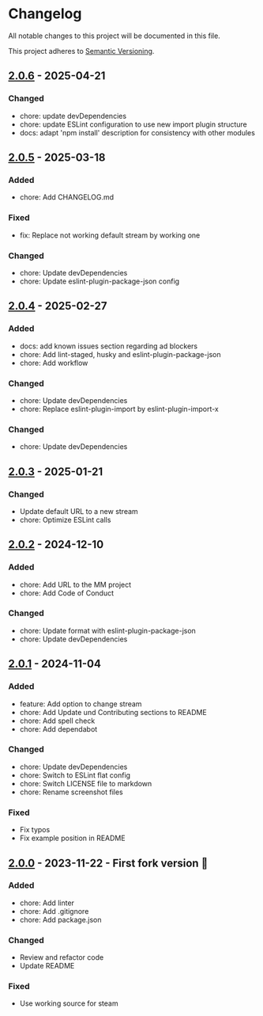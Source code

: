 # Changelog

All notable changes to this project will be documented in this file.

This project adheres to [Semantic Versioning](https://semver.org/spec/v2.0.0.html).

## [2.0.6](https://github.com/KristjanESPERANTO/MMM-ISS-Live/compare/v2.0.5...v2.0.6) - 2025-04-21

### Changed

- chore: update devDependencies
- chore: update ESLint configuration to use new import plugin structure
- docs: adapt 'npm install' description for consistency with other modules

## [2.0.5](https://github.com/KristjanESPERANTO/MMM-ISS-Live/compare/v2.0.4...v2.0.5) - 2025-03-18

### Added

- chore: Add CHANGELOG.md

### Fixed

- fix: Replace not working default stream by working one

### Changed

- chore: Update devDependencies
- chore: Update eslint-plugin-package-json config

## [2.0.4](https://github.com/KristjanESPERANTO/MMM-ISS-Live/compare/v2.0.3...v2.0.4) - 2025-02-27

### Added

- docs: add known issues section regarding ad blockers
- chore: Add lint-staged, husky and eslint-plugin-package-json
- chore: Add workflow

### Changed

- chore: Update devDependencies
- chore: Replace eslint-plugin-import by eslint-plugin-import-x

### Changed

- chore: Update devDependencies

## [2.0.3](https://github.com/KristjanESPERANTO/MMM-ISS-Live/compare/v2.0.2...v2.0.3) - 2025-01-21

### Changed

- Update default URL to a new stream
- chore: Optimize ESLint calls

## [2.0.2](https://github.com/KristjanESPERANTO/MMM-ISS-Live/compare/v2.0.1...v2.0.2) - 2024-12-10

### Added

- chore: Add URL to the MM project
- chore: Add Code of Conduct

### Changed

- chore: Update format with eslint-plugin-package-json
- chore: Update devDependencies

## [2.0.1](https://github.com/KristjanESPERANTO/MMM-ISS-Live/compare/v2.0.0...v2.0.1) - 2024-11-04

### Added

- feature: Add option to change stream
- chore: Add Update und Contributing sections to README
- chore: Add spell check
- chore: Add dependabot

### Changed

- chore: Update devDependencies
- chore: Switch to ESLint flat config
- chore: Switch LICENSE file to markdown
- chore: Rename screenshot files

### Fixed

- Fix typos
- Fix example position in README

## [2.0.0](https://github.com/KristjanESPERANTO/MMM-ISS-Live/compare/v1.0.0...v2.0.0) - 2023-11-22 - First fork version 🚀

### Added

- chore: Add linter
- chore: Add .gitignore
- chore: Add package.json

### Changed

- Review and refactor code
- Update README

### Fixed

- Use working source for steam
